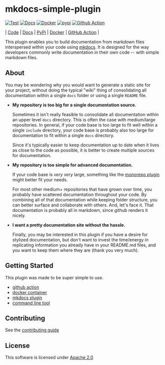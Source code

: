 # mkdocs-simple-plugin

[![Test](https://github.com/athackst/mkdocs-simple-plugin/workflows/Test/badge.svg)](https://github.com/athackst/mkdocs-simple-plugin) [![Docs](https://github.com/athackst/mkdocs-simple-plugin/workflows/Docs/badge.svg)](https://athackst.github.io/mkdocs-simple-plugin) [![Docker](https://img.shields.io/docker/pulls/athackst/mkdocs-simple-plugin?color=blue)](https://hub.docker.com/r/athackst/mkdocs-simple-plugin) [![pypi](https://img.shields.io/pypi/dm/mkdocs-simple-plugin?label=pypi%20downloads&color=blue)](https://pypi.org/project/mkdocs-simple-plugin/) [![Github Action](https://img.shields.io/badge/github%20action-download-blue)](https://github.com/marketplace/actions/mkdocs-simple-action)

| [Code](https://github.com/athackst/mkdocs-simple-plugin) | [Docs](https://athackst.github.io/mkdocs-simple-plugin)  | [PyPi](https://pypi.org/project/mkdocs-simple-plugin/) | [Docker](https://hub.docker.com/r/athackst/mkdocs-simple-plugin) | [GitHub Action](https://github.com/marketplace/actions/mkdocs-simple-action) |

This plugin enables you to build documentation from markdown files interspersed within your code using [mkdocs](https://www.mkdocs.org/).  It is designed for the way developers commonly write documentation in their own code -- with simple markdown files.

## About

You may be wondering why you would want to generate a static site for your project, without doing the typical "wiki" thing of consolidating all documentation within a single `docs` folder or using a single `README` file.

* **My repository is too big for a single documentation source.**

    Sometimes it isn't really feasible to consolidate all documentation within an upper level `docs` directory.  This is often the case with medium/large repositories.  In general, if your code base is too large to fit well within a single `include` directory, your code base is probably also too large for documentation to fit within a single `docs` directory.  

    Since it's typically easier to keep documentation up to date when it lives as close to the code as possible, it is better to create multiple sources for documentation.

* **My repository is too simple for advanced documentation.**

    If your code base is _very very_ large, something like the [monorepo plugin](https://github.com/spotify/mkdocs-monorepo-plugin) might better fit your needs.

    For most other medium+ repositories that have grown over time, you probably have scattered documentation throughout your code.  By combining all of that documentation while keeping folder structure, you can better surface and collaborate with others. And, let's face it.  That documentation is probably all in markdown, since github renders it nicely.

* **I want a pretty documentation site without the hassle.**

    Finally, you may be interested in this plugin if you have a desire for stylized documentation, but don't want to invest the time/energy in replicating information you already have in your README.md files, and you want to keep them where they are (thank you very much).

## Getting Started

This plugin was made to be super simple to use.

* [github action](docs/action.md)
* [docker container](docs/docker.md)
* [mkdocs plugin](docs/plugin.md)
* [command line tool](docs/commandline.md)

## Contributing

See the [contributing guide](CONTRIBUTING.md)

## License

This software is licensed under [Apache 2.0](https://github.com/athackst/mkdocs-simple-plugin/blob/master/LICENSE)
